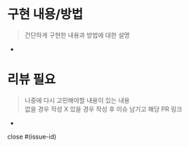 # 구현 내용/방법

> 간단하게 구현한 내용과 방법에 대한 설명

- 

# 리뷰 필요

> 나중에 다시 고민해야할 내용이 있는 내용  
> 없을 경우 작성 X
> 있을 경우 작성 후 이슈 남기고 해당 PR 링크

- 

close #(issue-id)

